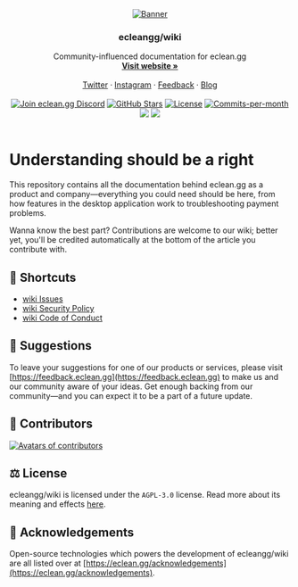 <!-- Landing -->
<div align="center">
    <a href="https://eclean.gg" target="_blank">
        <img src="https://user-images.githubusercontent.com/56734956/180666362-547b6d1a-1874-4d5b-a237-d9cc3b57d667.png" alt="Banner">
    </a>
    <br>
    <!-- Repository name -->
    <h3>ecleangg/wiki</h3>
    <!-- Repository description -->
    Community-influenced documentation for eclean.gg
    <br>
    <!-- Website link -->
    <a href="https://eclean.gg" target="_blank"><strong>Visit website »</strong></a>
    <br><br>
    <!-- Social links -->
    <a href="https://twitter.com/ecleangg" target="_blank">Twitter</a>
    ·
    <a href="https://instagram.com/ecleangg" target="_blank">Instagram</a>
    ·
    <a href="https://feedback.eclean.gg" target="_blank">Feedback</a>
    ·
    <a href="https://blog.eclean.gg" target="_blank">Blog</a>
</div>

<br>

<!-- Badges -->
<div align="center">
   <a href="https://discord.eclean.gg"><img src="https://img.shields.io/badge/Discord-discord.eclean.gg-%235865F2" alt="Join eclean.gg Discord"></a>
   <a href="https://github.com/ecleangg/wiki/stargazers"><img src="https://img.shields.io/github/stars/ecleangg/wiki" alt="GitHub Stars"></a>
   <a href="https://github.com/ecleangg/wiki/blob/main/LICENSE"><img src="https://img.shields.io/badge/license-AGPLv3-purple" alt="License"></a>
   <a href="https://github.com/ecleangg/wiki/pulse"><img src="https://img.shields.io/github/commit-activity/m/ecleangg/wiki" alt="Commits-per-month"></a>
   <a href="https://translate.eclean.gg"><img src="https://img.shields.io/badge/translations-contribute-brightgreen"></a>
   <a href="https://contributor-covenant.org/version/2/1/code-of-conduct/ "><img src="https://img.shields.io/badge/Contributor%20Covenant-2.1-purple"></a>
</div>

<br>

<!-- About the repository -->
# Understanding should be a right

This repository contains all the documentation behind eclean.gg as a product and company—everything you could need should be here, from how features in the desktop application work to troubleshooting payment problems.

Wanna know the best part? Contributions are welcome to our wiki; better yet, you'll be credited automatically at the bottom of the article you contribute with.

<!-- Repository shortcuts -->
## 🔗 Shortcuts

* [wiki Issues](https://github.com/ecleangg/wiki/issues)
* [wiki Security Policy](https://github.com/ecleangg/wiki/security/policy)
* [wiki Code of Conduct](https://github.com/ecleangg/wiki/blob/main/.github/CODE_OF_CONDUCT.md)

<!-- Suggestions -->
## 📢 Suggestions

To leave your suggestions for one of our products or services, please visit [https://feedback.eclean.gg](https://feedback.eclean.gg) to make us and our community aware of your ideas. Get enough backing from our community—and you can expect it to be a part of a future update.

<!-- Contributors -->
## 💛 Contributors

<a href="https://github.com/ecleangg/wiki/graphs/contributors"><img src="https://contrib.rocks/image?repo=ecleangg/wiki" alt="Avatars of contributors"></a>

<!-- License -->
## ⚖️ License

ecleangg/wiki is licensed under the ``AGPL-3.0`` license. Read more about its meaning and effects [here](https://github.com/ecleangg/wiki/blob/main/LICENSE).

<!-- Acknowledgements -->
## 👀 Acknowledgements

Open-source technologies which powers the development of ecleangg/wiki are all listed over at [https://eclean.gg/acknowledgements](https://eclean.gg/acknowledgements).
